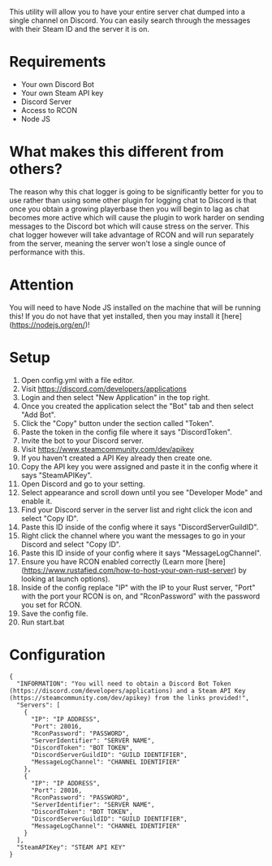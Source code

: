 This utility will allow you to have your entire server chat dumped into a single channel on Discord. You can easily search through the messages with their Steam ID and the server it is on.  
  
# Requirements  
- Your own Discord Bot  
- Your own Steam API key  
- Discord Server  
- Access to RCON  
- Node JS  

# What makes this different from others?
The reason why this chat logger is going to be significantly better for you to use rather than using some other plugin for logging chat to Discord is that once you obtain a growing playerbase then you will begin to lag as chat becomes more active which will cause the plugin to work harder on sending messages to the Discord bot which will cause stress on the server. This chat logger however will take advantage of RCON and will run separately from the server, meaning the server won't lose a single ounce of performance with this.
  
# Attention  
You will need to have Node JS installed on the machine that will be running this! If you do not have that yet installed, then you may install it \[here\](https://nodejs.org/en/)!  
  
# Setup  
1. Open config.yml with a file editor.  
2. Visit https://discord.com/developers/applications  
3. Login and then select "New Application" in the top right.  
4. Once you created the application select the "Bot" tab and then select "Add Bot".  
5. Click the "Copy" button under the section called "Token".  
6. Paste the token in the config file where it says "DiscordToken".  
7. Invite the bot to your Discord server.  
7. Visit https://www.steamcommunity.com/dev/apikey  
9. If you haven't created a API Key already then create one.  
10. Copy the API key you were assigned and paste it in the config where it says "SteamAPIKey".  
11. Open Discord and go to your setting.  
12. Select appearance and scroll down until you see "Developer Mode" and enable it.  
13. Find your Discord server in the server list and right click the icon and select "Copy ID".  
14. Paste this ID inside of the config where it says "DiscordServerGuildID".  
15. Right click the channel where you want the messages to go in your Discord and select "Copy ID".  
16. Paste this ID inside of your config where it says "MessageLogChannel".  
17. Ensure you have RCON enabled correctly (Learn more \[here\](https://www.rustafied.com/how-to-host-your-own-rust-server) by looking at launch options).  
18. Inside of the config replace "IP" with the IP to your Rust server, "Port" with the port your RCON is on, and "RconPassword" with the password you set for RCON.  
19. Save the config file.  
20. Run start.bat  
  
# Configuration  
```  
{  
  "INFORMATION": "You will need to obtain a Discord Bot Token (https://discord.com/developers/applications) and a Steam API Key (https://steamcommunity.com/dev/apikey) from the links provided!",  
  "Servers": [  
    {  
      "IP": "IP ADDRESS",  
      "Port": 28016,  
      "RconPassword": "PASSWORD",  
      "ServerIdentifier": "SERVER NAME",  
      "DiscordToken": "BOT TOKEN",  
      "DiscordServerGuildID": "GUILD IDENTIFIER",  
      "MessageLogChannel": "CHANNEL IDENTIFIER"  
    },  
    {  
      "IP": "IP ADDRESS",  
      "Port": 28016,  
      "RconPassword": "PASSWORD",  
      "ServerIdentifier": "SERVER NAME",  
      "DiscordToken": "BOT TOKEN",  
      "DiscordServerGuildID": "GUILD IDENTIFIER",  
      "MessageLogChannel": "CHANNEL IDENTIFIER"  
    }  
  ],  
  "SteamAPIKey": "STEAM API KEY"  
}  
```
